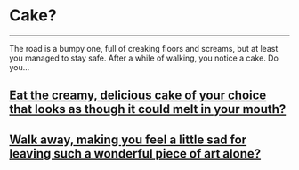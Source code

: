 # Cake?
---

The road is a bumpy one, full of creaking floors and screams, but at least you managed to stay safe. After a while of walking, you notice a cake. Do you...

## [Eat the creamy, delicious cake of your choice that looks as though it could melt in your mouth?](old-wooden-door/cake-ending)

## [Walk away, making you feel a little sad for leaving such a wonderful piece of art alone?](stairs)
